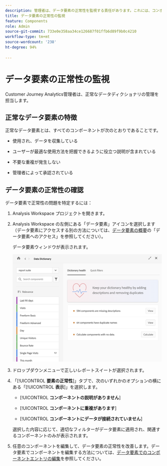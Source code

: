 ```yaml
---
description: 管理者は、データ要素の正常性を監視する責任があります。これには、コンポーネントがデータを収集しているか、承認されているか、説明が含まれているか、重複がないかが含まれます。
title: データ要素の正常性の監視
feature: Components
role: Admin
source-git-commit: 733e0e358aa34ce126687f01ffb6d89f9b0c4210
workflow-type: tm+mt
source-wordcount: '238'
ht-degree: 94%

---
```


# データ要素の正常性の監視

Customer Journey Analytics管理者は、正常なデータディクショナリの管理を担当します。

## 正常なデータ要素の特徴

正常なデータ要素とは、すべてのコンポーネントが次のとおりであることです。

* 使用され、データを収集している

* ユーザーが最適な使用方法を把握できるように役立つ説明が含まれている

* 不要な重複が発生しない

* 管理者によって承認されている

## データ要素の正常性の確認

データ要素で正常性の問題を特定するには：

1. Analysis Workspace プロジェクトを開きます。

1. Analysis Workspace の左側にある「データ要素」アイコンを選択します（データ要素にアクセスする別の方法については、[データ要素の概要](/help/components/data-dictionary/data-dictionary-overview.md)の「データ要素へのアクセス」を参照してください）。

   データ要素ウィンドウが表示されます。

   ![データ要素の管理者表示](assets/data-dictionary-admin.png)

1. ドロップダウンメニューで正しいレポートスイートが選択されます。

1. 「[!UICONTROL **要素の正常性**]」タブで、次のいずれかのオプションの横にある「[!UICONTROL **表示**]」を選択します。

   * [!UICONTROL **コンポーネントの説明がありません**]

   * [!UICONTROL **コンポーネントに重複があります**]

   * [!UICONTROL **コンポーネントにデータが接続されていません**]

   選択した内容に応じて、適切なフィルターがデータ要素に適用され、関連するコンポーネントのみが表示されます。

1. 任意のコンポーネントを編集して、データ要素の正常性を改善します。データ要素でコンポーネントを編集する方法については、[データ要素でのコンポーネントエントリの編集](/help/components/data-dictionary/edit-entries-data-dictionary.md)を参照してください。